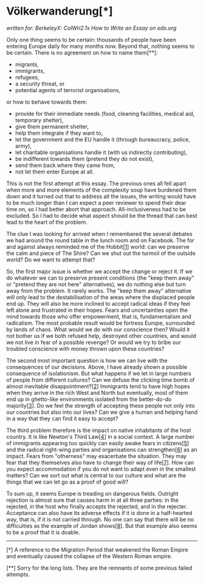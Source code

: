 Völkerwanderung[*]
===============

_written for: BerkeleyX: ColWri2.1x How to Write an Essay on edx.org_

Only one thing seems to be certain: thousands of people have been entering Europe daily for many months now.
Beyond that, nothing seems to be certain. There is no agreement on how to name them[**]: 

  + migrants,
  + immigrants,
  + refugees,
  + a security threat, or
  + potential agents of terrorist organisations,

or how to behave towards them:
 
  + provide for their immediate needs (food, cleaning facilities, medical aid, temporary shelter),
  + give them permanent shelter,
  + help them integrate if they want to,
  + let the government and the EU handle it (through bureaucracy, police, army),
  + let charitable organisations handle it (with us indirectly contributing), 
  + be indifferent towards them (pretend they do not exist), 
  + send them back where they came from, 
  + not let them enter Europe at all.

This is not the first attempt at this essay. The previous ones all fell apart when more and more elements of the complexity soup have burdened them down and it turned out that to address all the issues, the writing would have to be much longer than I can expect a peer reviewer to spend their dear time on, so I had better abort that approach. All-inclusiveness had to be excluded. So I had to decide what aspect should be the thread that can best lead to the heart of the problem.

The clue I was looking for arrived when I remembered the several debates we had around the round table in the lunch room and on Facebook. The for and against always reminded me of the Hobbit[[1]] world: can we preserve the calm and piece of The Shire? Can we shut out the turmoil of the outside world? Do we want to attempt that?

So, the first major issue is whether we accept the change or reject it. If we do whatever we can to preserve present conditions (the "keep them away" or "pretend they are not here" alternatives), we do nothing else but turn away from the problem. It rarely works. The "keep them away" alternative will only lead to the destabilisation of the areas where the displaced people end up. They will also be more inclined to accept radical ideas if they feel left alone and frustrated in their hopes. Fears and uncertainties open the mind towards those who offer empowerment, that is, fundamentalism and radicalism. The most probable result would be fortress Europe, surrounded by lands of chaos. What would we do with our conscience then? Would it not bother us if we both refused help, destroyed other countries, and would we not live in fear of a possible revenge? Or would we try to bribe our troubled conscience with money thrown upon these countries?

The second most important question is how we can live with the consequences of our decisions. Above, I have already shown a possible consequence of isolationism. But what happens if we let in large numbers of people from different cultures? Can we defuse the clicking time bomb of almost inevitable disappointment?[[2]] Immigrants tend to have high hopes when they arrive in the rich West and North but eventually, most of them end up in ghetto-like environments isolated from the better-do-do majority[[3]]. Do we feel the strength of accepting these people not only into our countries but also into our lives? Can we give a human and helping hand in a way that they can find it easy to accept?

The third problem therefore is the impact on native inhabitants of the host country. It is like Newton's Third Law[[4]] in a social context. A large number of immigrants appearing too quickly can easily awake fears in citizens[[5]] and the radical right-wing parties and organisations can strengthen[[6]] as an impact. Fears from "otherness" may exacerbate the situation. They may fear that they themselves also have to change their way of life[[7]]. How can you expect accommodation if you do not want to adapt even in the smallest matters? Can we sort out what is central to our culture and what are the things that we can let go as a proof of good will? 

To sum up, it seems Europe is treading on dangerous fields. Outright rejection is almost sure that causes harm in at all three parties: in the rejected, in the host who finally accepts the rejected, and in the rejecter. Acceptance can also have its adverse effects if it is done in a half-hearted way, that is, if it is not carried through. No one can say that there will be no difficulties as the example of Jordan shows[[8]]. But that example also seems to be a proof that it is doable.

---

[*] A reference to the Migration Period that weakened the Roman Empire and eventually caused the collapse of the Western Roman empire.

[**] Sorry for the long lists. They are the remnants of some previous failed attempts.

[1]: https://en.wikipedia.org/wiki/The_Hobbit
[2]: http://news.yahoo.com/finlands-no-good-disappointed-migrants-turn-back-152042061.html
[3]: http://www.meforum.org/2107/europe-shifting-immigration-dynamic
[4]: https://en.wikipedia.org/wiki/Newton's_laws_of_motion
[5]: http://www.gatestoneinstitute.org/2349/european-concerns-muslim-immigration
[6]: http://www.japantimes.co.jp/news/2015/10/18/world/refugee-crisis-revitalizes-xenophobic-anti-islamist-german-group
[7]: http://redicecreations.com/article.php?id=34209
[8]: http://www.migrationpolicy.org/article/jordan-refugee-haven/
